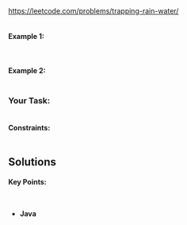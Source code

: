 ## 


https://leetcode.com/problems/trapping-rain-water/


```

```


#### Example 1:

```


```

#### Example 2:
```

```
### Your Task:

```

```

#### Constraints:
```

```

## Solutions

#### Key Points:
```


```

* **Java**

```

```







